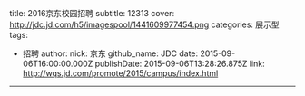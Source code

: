 title: 2016京东校园招聘
subtitle: 12313
cover: http://jdc.jd.com/h5/imagespool/1441609977454.png
categories: 展示型
tags:
  - 招聘
author:
  nick: 京东
  github_name: JDC
date: 2015-09-06T16:00:00.000Z
publishDate: 2015-09-06T13:28:26.875Z
link: http://wqs.jd.com/promote/2015/campus/index.html
---
